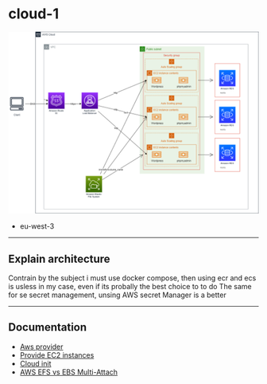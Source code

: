# cloud-1

![image](./cloud-1.png)

- eu-west-3

---

## Explain architecture
Contrain by the subject  i must use docker compose, then using ecr and ecs is usless in my case, even if its probally the best choice to to do
The same for se secret management, unsing AWS secret Manager is a better

---

## Documentation
- [Aws provider](https://registry.terraform.io/providers/hashicorp/aws/latest/docs)
- [Provide EC2 instances](https://developer.hashicorp.com/terraform/language/resources/provisioners/syntax)
- [Cloud init](https://www.sammeechward.com/cloud-init-and-terraform-with-aws)
- [AWS EFS vs EBS Multi-Attach](https://jayendrapatil.com/aws-efs-vs-ebs-multi-attach/)
